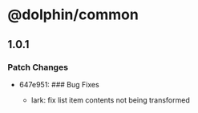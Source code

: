 # @dolphin/common

## 1.0.1

### Patch Changes

- 647e951: ### Bug Fixes

  - lark: fix list item contents not being transformed
